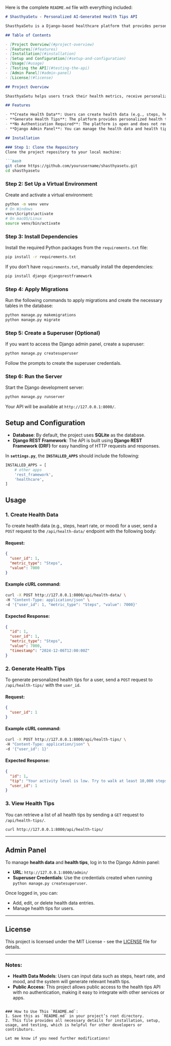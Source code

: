 Here is the complete `README.md` file with everything included:

```markdown
# ShasthyaSetu - Personalized AI-Generated Health Tips API

ShasthyaSetu is a Django-based healthcare platform that provides personalized **AI-generated health tips** based on users' health data, such as **steps**, **heart rate**, and **mood**. The API allows users to create and view health data, and generate personalized health tips without requiring authentication.

## Table of Contents

- [Project Overview](#project-overview)
- [Features](#features)
- [Installation](#installation)
- [Setup and Configuration](#setup-and-configuration)
- [Usage](#usage)
- [Testing the API](#testing-the-api)
- [Admin Panel](#admin-panel)
- [License](#license)

## Project Overview

ShasthyaSetu helps users track their health metrics, receive personalized health tips, and get insights into their wellness based on the data they input. The platform is built using **Django**, **Django REST Framework**, and **SQLite** as the database.

## Features

- **Create Health Data**: Users can create health data (e.g., steps, heart rate, mood) using the API.
- **Generate Health Tips**: The platform provides personalized health tips based on the health data of the user.
- **No Authentication Required**: The platform is open and does not require authentication for public access to health tips.
- **Django Admin Panel**: You can manage the health data and health tips using the Django admin panel.

## Installation

### Step 1: Clone the Repository
Clone the project repository to your local machine:

```bash
git clone https://github.com/yourusername/shasthyasetu.git
cd shasthyasetu
```

### Step 2: Set Up a Virtual Environment
Create and activate a virtual environment:

```bash
python -m venv venv
# On Windows
venv\Scripts\activate
# On macOS/Linux
source venv/bin/activate
```

### Step 3: Install Dependencies
Install the required Python packages from the `requirements.txt` file:

```bash
pip install -r requirements.txt
```

If you don't have `requirements.txt`, manually install the dependencies:
```bash
pip install django djangorestframework
```

### Step 4: Apply Migrations
Run the following commands to apply migrations and create the necessary tables in the database:

```bash
python manage.py makemigrations
python manage.py migrate
```

### Step 5: Create a Superuser (Optional)
If you want to access the Django admin panel, create a superuser:

```bash
python manage.py createsuperuser
```

Follow the prompts to create the superuser credentials.

### Step 6: Run the Server
Start the Django development server:

```bash
python manage.py runserver
```

Your API will be available at `http://127.0.0.1:8000/`.

## Setup and Configuration

- **Database**: By default, the project uses **SQLite** as the database.
- **Django REST Framework**: The API is built using **Django REST Framework (DRF)** for easy handling of HTTP requests and responses.

In **`settings.py`**, the **`INSTALLED_APPS`** should include the following:

```python
INSTALLED_APPS = [
    # other apps
    'rest_framework',
    'healthcare',
]
```

## Usage

### 1. Create Health Data
To create health data (e.g., steps, heart rate, or mood) for a user, send a `POST` request to the `/api/health-data/` endpoint with the following body:

#### Request:
```json
{
  "user_id": 1,
  "metric_type": "Steps",
  "value": 7000
}
```

#### Example cURL command:
```bash
curl -X POST http://127.0.0.1:8000/api/health-data/ \
-H "Content-Type: application/json" \
-d '{"user_id": 1, "metric_type": "Steps", "value": 7000}'
```

#### Expected Response:
```json
{
  "id": 1,
  "user_id": 1,
  "metric_type": "Steps",
  "value": 7000,
  "timestamp": "2024-12-06T12:00:00Z"
}
```

### 2. Generate Health Tips
To generate personalized health tips for a user, send a `POST` request to `/api/health-tips/` with the `user_id`.

#### Request:
```json
{
  "user_id": 1
}
```

#### Example cURL command:
```bash
curl -X POST http://127.0.0.1:8000/api/health-tips/ \
-H "Content-Type: application/json" \
-d '{"user_id": 1}'
```

#### Expected Response:
```json
{
  "id": 1,
  "tip": "Your activity level is low. Try to walk at least 10,000 steps daily.",
  "user_id": 1
}
```

### 3. View Health Tips
You can retrieve a list of all health tips by sending a `GET` request to `/api/health-tips/`.

```bash
curl http://127.0.0.1:8000/api/health-tips/
```

---

## Admin Panel

To manage **health data** and **health tips**, log in to the Django Admin panel:

- **URL**: `http://127.0.0.1:8000/admin/`
- **Superuser Credentials**: Use the credentials created when running `python manage.py createsuperuser`.

Once logged in, you can:
- Add, edit, or delete health data entries.
- Manage health tips for users.

---

## License

This project is licensed under the MIT License - see the [LICENSE](LICENSE) file for details.

---

### Notes:
- **Health Data Models**: Users can input data such as steps, heart rate, and mood, and the system will generate relevant health tips.
- **Public Access**: This project allows public access to the health tips API with no authentication, making it easy to integrate with other services or apps.
```

### How to Use This `README.md`:
1. Save this as `README.md` in your project’s root directory.
2. This file provides all necessary details for installation, setup, usage, and testing, which is helpful for other developers or contributors.

Let me know if you need further modifications!
